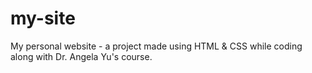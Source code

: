 # my-site
My personal website - a project made using HTML & CSS while coding along with Dr. Angela Yu's course.
